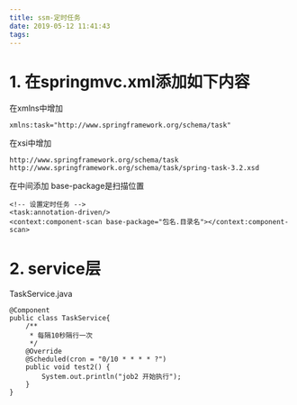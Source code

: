 ```yaml
---
title: ssm-定时任务
date: 2019-05-12 11:41:43
tags:
---
```

# 1. 在springmvc.xml添加如下内容 
在xmlns中增加

```
xmlns:task="http://www.springframework.org/schema/task"
```

在xsi中增加
```
http://www.springframework.org/schema/task
http://www.springframework.org/schema/task/spring-task-3.2.xsd
```

在中间添加
base-package是扫描位置
```
<!-- 设置定时任务 -->
<task:annotation-driven/>
<context:component-scan base-package="包名.目录名"></context:component-scan>
```
# 2. service层
TaskService.java
```!
@Component
public class TaskService{
    /**
     * 每隔10秒隔行一次
     */
    @Override
    @Scheduled(cron = "0/10 * * * * ?")
    public void test2() {
        System.out.println("job2 开始执行");
    }
}
```